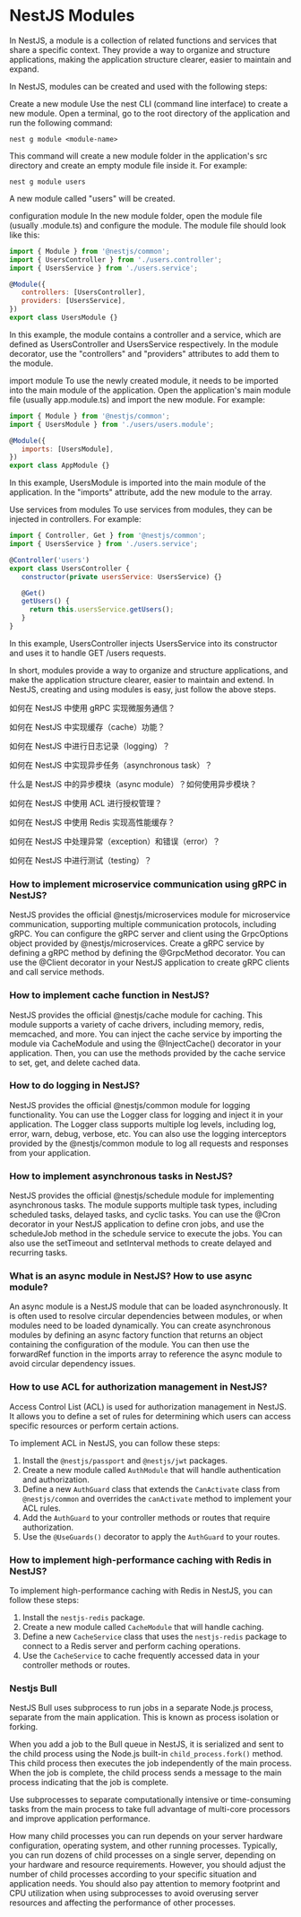 # NestJS Modules

In NestJS, a module is a collection of related functions and services that share a specific context. They provide a way to organize and structure applications, making the application structure clearer, easier to maintain and expand.

In NestJS, modules can be created and used with the following steps:

Create a new module
Use the nest CLI (command line interface) to create a new module. Open a terminal, go to the root directory of the application and run the following command:

```
nest g module <module-name>
```

This command will create a new module folder in the application's src directory and create an empty module file inside it. For example:

```
nest g module users
```

A new module called "users" will be created.

configuration module
In the new module folder, open the module file (usually <module-name>.module.ts) and configure the module. The module file should look like this:

```javascript
import { Module } from '@nestjs/common';
import { UsersController } from './users.controller';
import { UsersService } from './users.service';

@Module({
   controllers: [UsersController],
   providers: [UsersService],
})
export class UsersModule {}
```

In this example, the module contains a controller and a service, which are defined as UsersController and UsersService respectively. In the module decorator, use the "controllers" and "providers" attributes to add them to the module.

import module
To use the newly created module, it needs to be imported into the main module of the application. Open the application's main module file (usually app.module.ts) and import the new module. For example:

```javascript
import { Module } from '@nestjs/common';
import { UsersModule } from './users/users.module';

@Module({
   imports: [UsersModule],
})
export class AppModule {}
```

In this example, UsersModule is imported into the main module of the application. In the "imports" attribute, add the new module to the array.

Use services from modules
To use services from modules, they can be injected in controllers. For example:

```javascript
import { Controller, Get } from '@nestjs/common';
import { UsersService } from './users.service';

@Controller('users')
export class UsersController {
   constructor(private usersService: UsersService) {}

   @Get()
   getUsers() {
     return this.usersService.getUsers();
   }
}
```

In this example, UsersController injects UsersService into its constructor and uses it to handle GET /users requests.

In short, modules provide a way to organize and structure applications, and make the application structure clearer, easier to maintain and extend. In NestJS, creating and using modules is easy, just follow the above steps.





如何在 NestJS 中使用 gRPC 实现微服务通信？

如何在 NestJS 中实现缓存（cache）功能？

如何在 NestJS 中进行日志记录（logging）？

如何在 NestJS 中实现异步任务（asynchronous task）？

什么是 NestJS 中的异步模块（async module）？如何使用异步模块？

如何在 NestJS 中使用 ACL 进行授权管理？

如何在 NestJS 中使用 Redis 实现高性能缓存？

如何在 NestJS 中处理异常（exception）和错误（error）？

如何在 NestJS 中进行测试（testing）？



### How to implement microservice communication using gRPC in NestJS?

NestJS provides the official @nestjs/microservices module for microservice communication, supporting multiple communication protocols, including gRPC. You can configure the gRPC server and client using the GrpcOptions object provided by @nestjs/microservices. Create a gRPC service by defining a gRPC method by defining the @GrpcMethod decorator. You can use the @Client decorator in your NestJS application to create gRPC clients and call service methods.



### How to implement cache function in NestJS?

NestJS provides the official @nestjs/cache module for caching. This module supports a variety of cache drivers, including memory, redis, memcached, and more. You can inject the cache service by importing the module via CacheModule and using the @InjectCache() decorator in your application. Then, you can use the methods provided by the cache service to set, get, and delete cached data.



### How to do logging in NestJS?

NestJS provides the official @nestjs/common module for logging functionality. You can use the Logger class for logging and inject it in your application. The Logger class supports multiple log levels, including log, error, warn, debug, verbose, etc. You can also use the logging interceptors provided by the @nestjs/common module to log all requests and responses from your application.



### How to implement asynchronous tasks in NestJS?

NestJS provides the official @nestjs/schedule module for implementing asynchronous tasks. The module supports multiple task types, including scheduled tasks, delayed tasks, and cyclic tasks. You can use the @Cron decorator in your NestJS application to define cron jobs, and use the scheduleJob method in the schedule service to execute the jobs. You can also use the setTimeout and setInterval methods to create delayed and recurring tasks.



### What is an async module in NestJS? How to use async module?

An async module is a NestJS module that can be loaded asynchronously. It is often used to resolve circular dependencies between modules, or when modules need to be loaded dynamically. You can create asynchronous modules by defining an async factory function that returns an object containing the configuration of the module. You can then use the forwardRef function in the imports array to reference the async module to avoid circular dependency issues.



### How to use ACL for authorization management in NestJS?

Access Control List (ACL) is used for authorization management in NestJS. It allows you to define a set of rules for determining which users can access specific resources or perform certain actions.

To implement ACL in NestJS, you can follow these steps:

1. Install the `@nestjs/passport` and `@nestjs/jwt` packages.
2. Create a new module called `AuthModule` that will handle authentication and authorization.
3. Define a new `AuthGuard` class that extends the `CanActivate` class from `@nestjs/common` and overrides the `canActivate` method to implement your ACL rules.
4. Add the `AuthGuard` to your controller methods or routes that require authorization.
5. Use the `@UseGuards()` decorator to apply the `AuthGuard` to your routes.



### How to implement high-performance caching with Redis in NestJS?

To implement high-performance caching with Redis in NestJS, you can follow these steps:

1. Install the `nestjs-redis` package.
2. Create a new module called `CacheModule` that will handle caching.
3. Define a new `CacheService` class that uses the `nestjs-redis` package to connect to a Redis server and perform caching operations.
4. Use the `CacheService` to cache frequently accessed data in your controller methods or routes.



### Nestjs Bull

NestJS Bull uses subprocess to run jobs in a separate Node.js process, separate from the main application. This is known as process isolation or forking.

When you add a job to the Bull queue in NestJS, it is serialized and sent to the child process using the Node.js built-in `child_process.fork()` method. This child process then executes the job independently of the main process. When the job is complete, the child process sends a message to the main process indicating that the job is complete.

Use subprocesses to separate computationally intensive or time-consuming tasks from the main process to take full advantage of multi-core processors and improve application performance.

How many child processes you can run depends on your server hardware configuration, operating system, and other running processes. Typically, you can run dozens of child processes on a single server, depending on your hardware and resource requirements. However, you should adjust the number of child processes according to your specific situation and application needs. You should also pay attention to memory footprint and CPU utilization when using subprocesses to avoid overusing server resources and affecting the performance of other processes.

